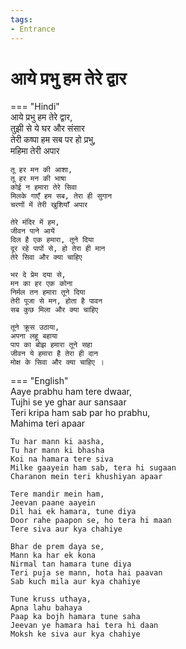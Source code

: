 ```yaml
---
tags:
- Entrance
---
```


# आये प्रभु हम तेरे द्वार  

=== "Hindi"  
    आये प्रभु हम तेरे द्वार,  
    तुझी से ये घर और संसार  
    तेरी कष्पा हम सब पर हो प्रभु,  
    महिमा तेरी अपार  

    तू हर मन की आशा,  
    तू हर मन की भाषा  
    कोई न हमारा तेरे सिवा  
    मिलके गाएँ हम सब, तेरा ही सुगान  
    चरणों में तेरी खुशियाँ अपार  

    तेरे मंदिर में हम,  
    जीवन पाने आयें  
    दिल है एक हमारा, तूने दिया  
    दूर रहे पापों से, हो तेरा ही मान  
    तेरे सिवा और क्या चाहिए  

    भर दे प्रेम दया से,  
    मन का हर एक कोना  
    निर्मल तन हमारा तूने दिया  
    तेरी पूजा से मन, होता है पावन  
    सब कुछ मिला और क्या चाहिए  

    तूने क्रूस उठाया,  
    अपना लहू बहाया  
    पाप का बोझ हमारा तूने सहा  
    जीवन ये हमारा है तेरा ही दान  
    मोक्ष के सिवा और क्या चाहिए ।  

=== "English"  
    Aaye prabhu ham tere dwaar,  
    Tujhi se ye ghar aur sansaar  
    Teri kripa ham sab par ho prabhu,  
    Mahima teri apaar  

    Tu har mann ki aasha,  
    Tu har mann ki bhasha  
    Koi na hamara tere siva  
    Milke gaayein ham sab, tera hi sugaan  
    Charanon mein teri khushiyan apaar  

    Tere mandir mein ham,  
    Jeevan paane aayein  
    Dil hai ek hamara, tune diya  
    Door rahe paapon se, ho tera hi maan  
    Tere siva aur kya chahiye  

    Bhar de prem daya se,  
    Mann ka har ek kona  
    Nirmal tan hamara tune diya  
    Teri puja se mann, hota hai paavan  
    Sab kuch mila aur kya chahiye  

    Tune kruss uthaya,  
    Apna lahu bahaya  
    Paap ka bojh hamara tune saha  
    Jeevan ye hamara hai tera hi daan  
    Moksh ke siva aur kya chahiye